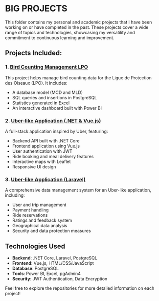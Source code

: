 # BIG PROJECTS

This folder contains my personal and academic projects that I have been working on or have completed in the past. These projects cover a wide range of topics and technologies, showcasing my versatility and commitment to continuous learning and improvement.

## Projects Included:

### 1. [Bird Counting Management LPO](https://github.com/melih0132/PROJECTS/tree/main/BIG%20PROJECTS/LPO)
This project helps manage bird counting data for the Ligue de Protection des Oiseaux (LPO). It includes:
- A database model (MCD and MLD)
- SQL queries and insertions in PostgreSQL
- Statistics generated in Excel
- An interactive dashboard built with Power BI

### 2. [Uber-like Application (.NET & Vue.js)](https://github.com/melih0132/PROJECTS/tree/main/BIG%20PROJECTS/UBER-DOTNET-VUE)
A full-stack application inspired by Uber, featuring:
- Backend API built with .NET Core
- Frontend application using Vue.js
- User authentication with JWT
- Ride booking and meal delivery features
- Interactive maps with Leaflet
- Responsive UI design

### 3. [Uber-like Application (Laravel)](https://github.com/melih0132/PROJECTS/tree/main/BIG%20PROJECTS/UBER-LARAVEL)
A comprehensive data management system for an Uber-like application, including:
- User and trip management
- Payment handling
- Ride reservations
- Ratings and feedback system
- Geographical data analysis
- Security and data protection measures

## Technologies Used
- **Backend**: .NET Core, Laravel, PostgreSQL
- **Frontend**: Vue.js, HTML/CSS/JavaScript
- **Database**: PostgreSQL
- **Tools**: Power BI, Excel, pgAdmin4
- **Security**: JWT Authentication, Data Encryption

Feel free to explore the repositories for more detailed information on each project!
